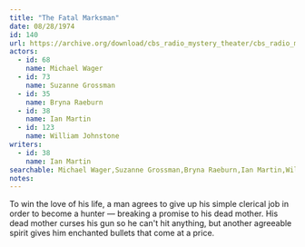```yaml
---
title: "The Fatal Marksman"
date: 08/28/1974
id: 140
url: https://archive.org/download/cbs_radio_mystery_theater/cbs_radio_mystery_theater-0101-0150.zip/cbs_radio_mystery_theater-0101-0150%2Fcbsrmt_0140_the_fatal_marksman.mp3
actors:  
  - id: 68
    name: Michael Wager  
  - id: 73
    name: Suzanne Grossman  
  - id: 35
    name: Bryna Raeburn  
  - id: 38
    name: Ian Martin  
  - id: 123
    name: William Johnstone
writers:  
  - id: 38
    name: Ian Martin
searchable: Michael Wager,Suzanne Grossman,Bryna Raeburn,Ian Martin,William Johnstone Ian Martin
notes:  
---
```

To win the love of his life, a man agrees to give up his simple clerical job in order to become a hunter — breaking a promise to his dead mother. His dead mother curses his gun so he can't hit anything, but another agreeable spirit gives him enchanted bullets that come at a price.